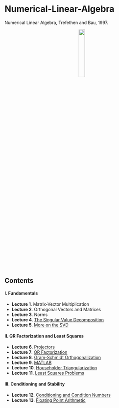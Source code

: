 # Numerical-Linear-Algebra
Numerical Linear Algebra, Trefethen and Bau, 1997.

<p align = "center">
<img src = "https://user-images.githubusercontent.com/88715406/156889604-92cec130-85dd-4b65-a004-f11b0b15c46f.png" width = "20%" height = "20%">
</p>

## Contents
#### I. Fundamentals
* **Lecture 1**. Matrix-Vector Multiplication
* **Lecture 2**. Orthogonal Vectors and Matrices
* **Lecture 3**. Norms
* **Lecture 4**. [The Singular Value Decomposition](https://github.com/leeyngdo/Numerical-Linear-Algebra/tree/main/4.%20The%20Singular%20Value%20Decomposition) 
* **Lecture 5**. [More on the SVD](https://github.com/leeyngdo/Numerical-Linear-Algebra/blob/main/5.%20More%20on%20the%20SVD.pdf)

#### II. QR Factorization and Least Squares
* **Lecture 6**. [Projectors](https://github.com/leeyngdo/Numerical-Linear-Algebra/blob/main/6.%20Projectors.pdf)
* **Lecture 7**. [QR Factorization](https://github.com/leeyngdo/Numerical-Linear-Algebra/blob/main/7.%20QR%20Factorization.pdf)
* **Lecture 8**. [Gram-Schmidt Orthogonalization](https://github.com/leeyngdo/Numerical-Linear-Algebra/blob/main/8.%20Gram-Schmidt%20Orthogonalization) 
* **Lecture 9**. [MATLAB](https://github.com/leeyngdo/Numerical-Linear-Algebra/blob/main/9.%20MATLAB) 
* **Lecture 10**. [Householder Triangularization](https://github.com/leeyngdo/Numerical-Linear-Algebra/blob/main/10.%20Householder%20Triangularization) 
* **Lecture 11**. [Least Squares Problems](https://github.com/leeyngdo/Numerical-Linear-Algebra/blob/main/11.%20Least%20Squares%20Problems) 

#### III. Conditioning and Stability
* **Lecture 12**. [Conditioning and Condition Numbers](https://github.com/leeyngdo/Numerical-Linear-Algebra/blob/main/12.%20Conditioning%20and%20Condition%20Numbers) 
* **Lecture 13**. [Floating Point Arithmetic](https://github.com/leeyngdo/Numerical-Linear-Algebra/blob/main/13.%20Floating%20Point%20Arithmetic) 
